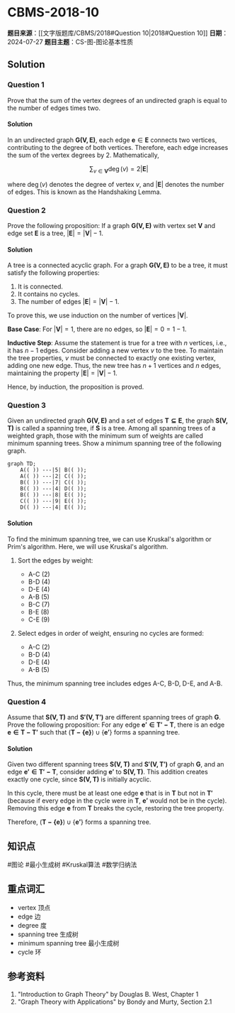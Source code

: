# CBMS-2018-10

**题目来源**：[[文字版题库/CBMS/2018#Question 10|2018#Question 10]]
**日期**：2024-07-27
**题目主题**：CS-图-图论基本性质

## Solution

### Question 1

Prove that the sum of the vertex degrees of an undirected graph is equal to the number of edges times two.

#### Solution

In an undirected graph $\mathbf{G(V, E)}$, each edge $\mathbf{e} \in \mathbf{E}$ connects two vertices, contributing to the degree of both vertices. Therefore, each edge increases the sum of the vertex degrees by 2. Mathematically,

$$
\sum_{v \in \mathbf{V}} \deg(v) = 2 \left| \mathbf{E} \right|
$$

where $\deg(v)$ denotes the degree of vertex $v$, and $\left| \mathbf{E} \right|$ denotes the number of edges. This is known as the Handshaking Lemma.

### Question 2

Prove the following proposition: If a graph $\mathbf{G(V, E)}$ with vertex set $\mathbf{V}$ and edge set $\mathbf{E}$ is a tree, $\left| \mathbf{E} \right| = \left| \mathbf{V} \right| - 1$.

#### Solution

A tree is a connected acyclic graph. For a graph $\mathbf{G(V, E)}$ to be a tree, it must satisfy the following properties:

1. It is connected.
2. It contains no cycles.
3. The number of edges $\left| \mathbf{E} \right| = \left| \mathbf{V} \right| - 1$.

To prove this, we use induction on the number of vertices $\left| \mathbf{V} \right|$.

**Base Case**: For $\left| \mathbf{V} \right| = 1$, there are no edges, so $\left| \mathbf{E} \right| = 0 = 1 - 1$.

**Inductive Step**: Assume the statement is true for a tree with $n$ vertices, i.e., it has $n-1$ edges. Consider adding a new vertex $v$ to the tree. To maintain the tree properties, $v$ must be connected to exactly one existing vertex, adding one new edge. Thus, the new tree has $n+1$ vertices and $n$ edges, maintaining the property $\left| \mathbf{E} \right| = \left| \mathbf{V} \right| - 1$.

Hence, by induction, the proposition is proved.

### Question 3

Given an undirected graph $\mathbf{G(V, E)}$ and a set of edges $\mathbf{T \subseteq E}$, the graph $\mathbf{S(V, T)}$ is called a spanning tree, if $\mathbf{S}$ is a tree. Among all spanning trees of a weighted graph, those with the minimum sum of weights are called minimum spanning trees. Show a minimum spanning tree of the following graph.

```mermaid
graph TD;
    A(( )) ---|5| B(( ));
    A(( )) ---|2| C(( ));
    B(( )) ---|7| C(( ));
    B(( )) ---|4| D(( ));
    B(( )) ---|8| E(( ));
    C(( )) ---|9| E(( ));
    D(( )) ---|4| E(( ));
```

#### Solution

To find the minimum spanning tree, we can use Kruskal's algorithm or Prim's algorithm. Here, we will use Kruskal's algorithm.

1. Sort the edges by weight:
   - A-C (2)
   - B-D (4)
   - D-E (4)
   - A-B (5)
   - B-C (7)
   - B-E (8)
   - C-E (9)

2. Select edges in order of weight, ensuring no cycles are formed:
   - A-C (2)
   - B-D (4)
   - D-E (4)
   - A-B (5)

Thus, the minimum spanning tree includes edges A-C, B-D, D-E, and A-B.

### Question 4

Assume that $\mathbf{S(V, T)}$ and $\mathbf{S'(V, T')}$ are different spanning trees of graph $\mathbf{G}$. Prove the following proposition: For any edge $\mathbf{e' \in T' - T}$, there is an edge $\mathbf{e \in T - T'}$ such that $(\mathbf{T - \{e\}}) \cup \{\mathbf{e'}\}$ forms a spanning tree.

#### Solution

Given two different spanning trees $\mathbf{S(V, T)}$ and $\mathbf{S'(V, T')}$ of graph $\mathbf{G}$, and an edge $\mathbf{e' \in T' - T}$, consider adding $\mathbf{e'}$ to $\mathbf{S(V, T)}$. This addition creates exactly one cycle, since $\mathbf{S(V, T)}$ is initially acyclic.

In this cycle, there must be at least one edge $\mathbf{e}$ that is in $\mathbf{T}$ but not in $\mathbf{T'}$ (because if every edge in the cycle were in $\mathbf{T}$, $\mathbf{e'}$ would not be in the cycle). Removing this edge $\mathbf{e}$ from $\mathbf{T}$ breaks the cycle, restoring the tree property.

Therefore, $(\mathbf{T - \{e\}}) \cup \{\mathbf{e'}\}$ forms a spanning tree.

## 知识点

#图论 #最小生成树 #Kruskal算法 #数学归纳法

## 重点词汇

- vertex 顶点
- edge 边
- degree 度
- spanning tree 生成树
- minimum spanning tree 最小生成树
- cycle 环

## 参考资料

1. "Introduction to Graph Theory" by Douglas B. West, Chapter 1
2. "Graph Theory with Applications" by Bondy and Murty, Section 2.1

